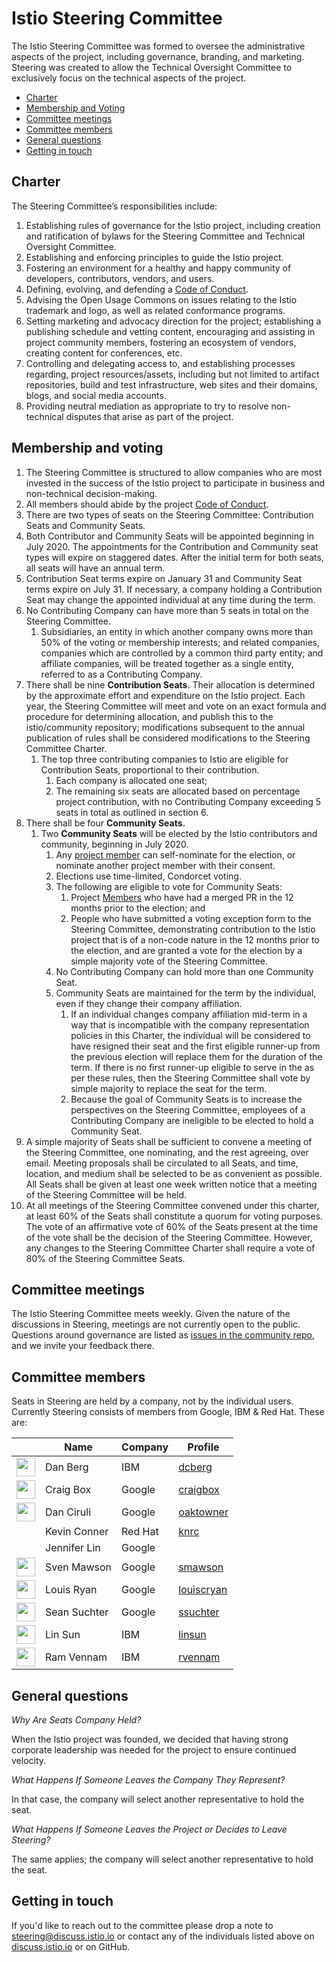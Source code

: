 # Istio Steering Committee

The Istio Steering Committee was formed to oversee the administrative aspects of the project, including governance, branding, and marketing.
Steering was created to allow the Technical Oversight Committee to exclusively focus on the technical aspects of the project.

* [Charter](#charter)
* [Membership and Voting](#membership-and-voting)
* [Committee meetings](#committee-meetings)
* [Committee members](#committee-members)
* [General questions](#general-questions)
* [Getting in touch](#getting-in-touch)

## Charter

The Steering Committee’s responsibilities include:

1. Establishing rules of governance for the Istio project, including creation
and ratification of bylaws for the Steering Committee and Technical Oversight
Committee.
1. Establishing and enforcing principles to guide the Istio project.
1. Fostering an environment for a healthy and happy community of developers,
contributors, vendors, and users.
1. Defining, evolving, and defending a
[Code of Conduct](CONTRIBUTING.md#code-of-conduct).
1. Advising the Open Usage Commons on issues relating to the Istio trademark and
logo, as well as related conformance programs.
1. Setting marketing and advocacy direction for the project; establishing a
publishing schedule and vetting content, encouraging and assisting in project
community members, fostering an ecosystem of vendors, creating content for
conferences, etc.
1. Controlling and delegating access to, and establishing processes regarding,
project resources/assets, including but not limited to artifact repositories,
build and test infrastructure, web sites and their domains, blogs, and social
media accounts.
1. Providing neutral mediation as appropriate to try to resolve non-technical
disputes that arise as part of the project.

## Membership and voting
1.  The Steering Committee is structured to allow companies who are most
invested in the success of the Istio project to participate in business and
non-technical decision-making.
1.  All members should abide by the project
[Code of Conduct](CONTRIBUTING.md#code-of-conduct).
1.  There are two types of seats on the Steering Committee: Contribution Seats
and Community Seats.
1.  Both Contributor and Community Seats will be appointed beginning in
July 2020. The appointments for the Contribution and Community seat types will
expire on staggered dates. After the initial term for both seats, all seats
will have an annual term.
1.  Contribution Seat terms expire on January 31 and Community Seat terms expire
on July 31. If necessary, a company holding a Contribution Seat may change the
appointed individual at any time during the term.
1.  No Contributing Company can have more than 5 seats in total on the Steering
Committee.
    1.  Subsidiaries, an entity in which another company owns more than 50%
    of the voting or membership interests; and related companies, companies
    which are controlled by a common third party entity; and affiliate
    companies, will be treated together as a single entity, referred to as a
    Contributing Company.
1.  There shall be nine **Contribution Seats**.  Their allocation is determined
by the approximate effort and expenditure on the Istio project.  Each year, the
Steering Committee will meet and vote on an exact formula and procedure for
determining allocation, and publish this to the istio/community repository;
modifications subsequent to the annual publication of rules shall be considered
modifications to the Steering Committee Charter.
    1.  The top three contributing companies to Istio are eligible for
    Contribution Seats, proportional to their contribution.
        1.  Each company is allocated one seat;
        1.  The remaining six seats are allocated based on percentage project
        contribution, with no Contributing Company exceeding 5 seats in total
        as outlined in section 6.
1.  There shall be four **Community Seats.**
    1.  Two **Community Seats** will be elected by the Istio contributors and
    community, beginning in July 2020.
        1.  Any [project member](ROLES.md#member) can self-nominate for the
        election, or nominate another project member with their consent.
        1.  Elections use time-limited, Condorcet voting.
        1.  The following are eligible to vote for Community Seats:
            1.  Project [Members](ROLES.md#member) who have had a merged PR in
            the 12 months prior to the election; and
            1.  People who have submitted a voting exception form to the
            Steering Committee, demonstrating contribution to the Istio project
            that is of a non-code nature in the 12 months prior to the election,
            and are granted a vote for the election by a simple majority vote of
            the Steering Committee.
        1.  No Contributing Company can hold more than one Community Seat.
        1.  Community Seats are maintained for the term by the individual, even
        if they change their company affiliation.
            1.  If an individual changes company affiliation mid-term in a way
            that is incompatible with the company representation policies in
            this Charter, the individual will be considered to have resigned
            their seat and the first eligible runner-up from the previous
            election will replace them for the duration of the term. If there
            is no first runner-up eligible to serve in the as per these rules,
            then the Steering Committee shall vote by simple majority to replace
            the seat for the term.
            1.  Because the goal of Community Seats is to increase the
            perspectives on the Steering Committee, employees of a Contributing
            Company are ineligible to be elected to hold a Community Seat.
1.  A simple majority of Seats shall be sufficient to convene a meeting of the
Steering Committee, one nominating, and the rest agreeing, over email. Meeting
proposals shall be circulated to all Seats, and time, location, and medium shall
be selected to be as convenient as possible. All Seats shall be given at least
one week written notice that a meeting of the Steering Committee will be held.
1. At all meetings of the Steering Committee convened under this charter, at
least 60% of the Seats shall constitute a quorum for voting purposes. The vote
of an affirmative vote of 60% of the Seats present at the time of the vote shall
be the decision of the Steering Committee. However, any changes to the Steering
Committee Charter shall require a vote of 80% of the Steering Committee Seats.

## Committee meetings

The Istio Steering Committee meets weekly.
Given the nature of the discussions in Steering, meetings are not currently open to the public. Questions around governance are listed as [issues in the community repo](https://github.com/istio/community/labels/steering-governance), and we invite your feedback there.

## Committee members

Seats in Steering are held by a company, not by the individual users. Currently Steering consists of members from Google, IBM & Red Hat. These are:

&nbsp; | Name | Company | Profile
---|---|---|---
<img width="30px" src="https://avatars0.githubusercontent.com/u/3277917?s=400&v=4"> | Dan Berg | IBM | [dcberg](https://github.com/dcberg)
<img width="30px" src="https://avatars0.githubusercontent.com/u/132510?s=460&v=4"> | Craig Box | Google | [craigbox](https://github.com/craigbox)
<img width="30px" src="https://avatars0.githubusercontent.com/u/7143347?s=460&v=4"> | Dan Ciruli | Google | [oaktowner](https://github.com/oaktowner)
&nbsp; | Kevin Conner | Red Hat | [knrc](https://github.com/knrc)
&nbsp; | Jennifer Lin | Google | &nbsp;
<img width="30px" src="https://avatars0.githubusercontent.com/u/1562325?s=400&v=4"> | Sven Mawson | Google | [smawson](https://github.com/smawson)
<img width="30px" src="https://pbs.twimg.com/profile_images/838075233445695489/o2eAYJAV_400x400.jpg"> | Louis Ryan | Google | [louiscryan](https://github.com/louiscryan)
<img width="30px" src="https://avatars3.githubusercontent.com/u/1934555?s=400&v=4">  | Sean Suchter | Google | [ssuchter](https://github.com/ssuchter)
<img width="30px" src="https://avatars1.githubusercontent.com/u/1588319?s=400&v=4">  | Lin Sun | IBM | [linsun](https://github.com/linsun)
<img width="30px" src="https://avatars1.githubusercontent.com/u/5502967?s=400&v=4">  | Ram Vennam | IBM | [rvennam](https://github.com/rvennam)

## General questions

*Why Are Seats Company Held?*

When the Istio project was founded, we decided that having strong corporate
leadership was needed for the project to ensure continued velocity.

*What Happens If Someone Leaves the Company They Represent?*

In that case, the company will select another representative to hold the seat.

*What Happens If Someone Leaves the Project or Decides to Leave Steering?*

The same applies; the company will select another representative to hold the seat.

## Getting in touch

If you'd like to reach out to the committee please drop a note to
[steering@discuss.istio.io](mailto:steering@discuss.istio.io) or contact any
of the individuals listed above on [discuss.istio.io](https://discuss.istio.io)
or on GitHub.
